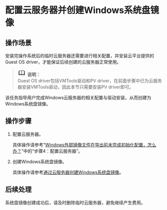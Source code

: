 # 配置云服务器并创建Windows系统盘镜像<a name="ims_01_0225"></a>

## 操作场景<a name="section0252194914911"></a>

安装完操作系统后的临时云服务器还需要进行相关配置，并安装云平台提供的Guest OS driver，才能保证后续创建的云服务器正常使用。

>![](public_sys-resources/icon-note.gif) **说明：**   
>Guest OS driver包括VMTools驱动和PV driver，在前面步骤中已为云服务器安装VMTools驱动，因此本节只需要安装PV driver即可。  

该任务指导用户完成Windows云服务器的相关配置与驱动安装，从而创建为Windows系统盘镜像。

## 操作步骤<a name="section390891419109"></a>

1.  配置云服务器。

    具体操作请参考“[Windows外部镜像文件在导出前未完成初始化配置，怎么办？](https://support.huaweicloud.com/ims_faq/ims_faq_0100.html#section1170711344016)”中的“步骤4：配置云服务器”。

2.  创建Windows系统盘镜像。

    具体操作请参考[通过云服务器创建Windows系统盘镜像](通过云服务器创建Windows系统盘镜像.md)。


## 后续处理<a name="section14462447154515"></a>

系统盘镜像创建成功后，请及时删除临时云服务器，避免继续产生费用。

